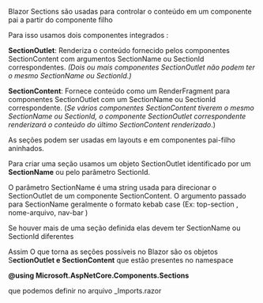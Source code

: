 Blazor Sections são usadas para controlar o conteúdo em um componente  pai a partir do componente filho

Para isso usamos dois componentes integrados  :

**SectionOutlet**: Renderiza o conteúdo fornecido pelos componentes SectionContent com argumentos 
SectionName ou SectionId correspondentes. 
_(Dois ou mais componentes SectionOutlet não podem ter o mesmo SectionName ou SectionId.)_

**SectionContent**: Fornece conteúdo como um RenderFragment para componentes SectionOutlet com um 
SectionName ou SectionId correspondente. 
(_Se vários componentes SectionContent tiverem o mesmo SectionName ou SectionId, o componente 
SectionOutlet correspondente renderizará o conteúdo do último SectionContent renderizado_.)

As seções podem ser usadas em layouts e em componentes pai-filho aninhados.

Para criar uma seção usamos um objeto SectionOutlet identificado por um **SectionName** ou pelo parâmetro SectionId.

O parâmetro SectionName é uma string usada para direcionar o SectionOutlet de um componente SectionContent.
O argumento passado para SectionName geralmente o formato kebab case  (Ex: top-section , nome-arquivo, nav-bar )

Se houver mais de uma seção definida elas devem ter SectionName ou SectionId diferentes

Assim O que torna as seções possíveis no Blazor são os objetos S**ectionOutlet e SectionContent** que estão presentes no namespace

**@using Microsoft.AspNetCore.Components.Sections**

que podemos definir no arquivo _Imports.razor 
  
